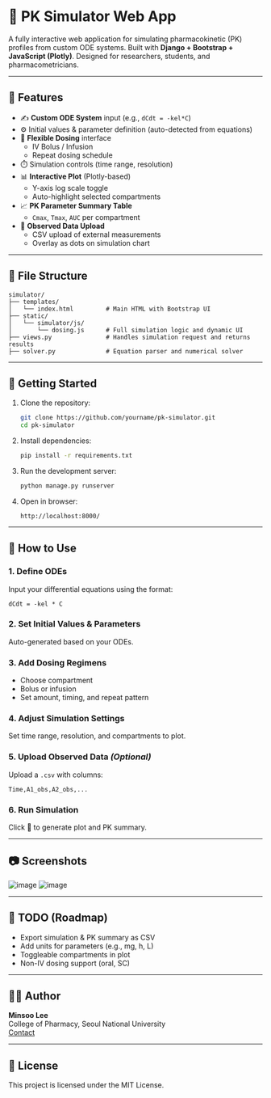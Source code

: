 # 🧪 PK Simulator Web App

A fully interactive web application for simulating pharmacokinetic (PK) profiles from custom ODE systems. Built with **Django + Bootstrap + JavaScript (Plotly)**. Designed for researchers, students, and pharmacometricians.

---

## 🔧 Features

- ✍️ **Custom ODE System** input (e.g., `dCdt = -kel*C`)
- ⚙️ Initial values & parameter definition (auto-detected from equations)
- 💉 **Flexible Dosing** interface
  - IV Bolus / Infusion
  - Repeat dosing schedule
- ⏱️ Simulation controls (time range, resolution)
- 📊 **Interactive Plot** (Plotly-based)
  - Y-axis log scale toggle
  - Auto-highlight selected compartments
- 📈 **PK Parameter Summary Table**
  - `Cmax`, `Tmax`, `AUC` per compartment
- 📂 **Observed Data Upload**
  - CSV upload of external measurements
  - Overlay as dots on simulation chart

---

## 📁 File Structure

```
simulator/
├── templates/
│   └── index.html         # Main HTML with Bootstrap UI
├── static/
│   └── simulator/js/
│       └── dosing.js      # Full simulation logic and dynamic UI
├── views.py               # Handles simulation request and returns results
├── solver.py              # Equation parser and numerical solver
```

---

## 🚀 Getting Started

1. Clone the repository:
   ```bash
   git clone https://github.com/yourname/pk-simulator.git
   cd pk-simulator
   ```

2. Install dependencies:
   ```bash
   pip install -r requirements.txt
   ```

3. Run the development server:
   ```bash
   python manage.py runserver
   ```

4. Open in browser:
   ```
   http://localhost:8000/
   ```

---

## 📌 How to Use

### 1. Define ODEs
Input your differential equations using the format:
```
dCdt = -kel * C
```

### 2. Set Initial Values & Parameters
Auto-generated based on your ODEs.

### 3. Add Dosing Regimens
- Choose compartment
- Bolus or infusion
- Set amount, timing, and repeat pattern

### 4. Adjust Simulation Settings
Set time range, resolution, and compartments to plot.

### 5. Upload Observed Data *(Optional)*
Upload a `.csv` with columns:
```
Time,A1_obs,A2_obs,...
```

### 6. Run Simulation
Click 🚀 to generate plot and PK summary.

---

## 📷 Screenshots
![image](https://github.com/user-attachments/assets/453624a7-32f9-4a61-b698-95fb54822880)
![image](https://github.com/user-attachments/assets/0018bf28-18e8-49cd-ae66-5fdf01892656)


---

## 📌 TODO (Roadmap)

- Export simulation & PK summary as CSV
- Add units for parameters (e.g., mg, h, L)
- Toggleable compartments in plot
- Non-IV dosing support (oral, SC)

---

## 🧑‍💻 Author

**Minsoo Lee**  
College of Pharmacy, Seoul National University  
[Contact](mailto:minsoo.lee@snu.ac.kr)

---

## 📄 License

This project is licensed under the MIT License.
